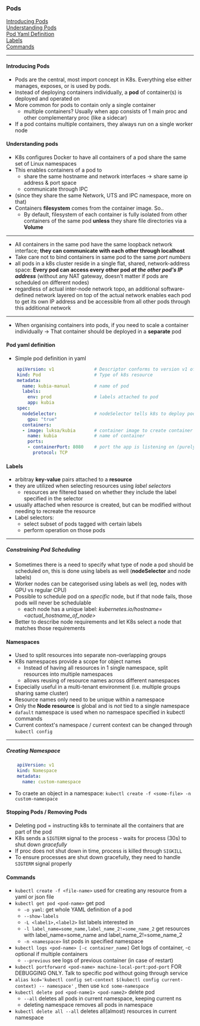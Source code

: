 ### Pods

[Introducing Pods](#introducing-pods)  
[Understanding Pods](#understanding-pods)  
[Pod Yaml Definition](#pod-yaml-definition)  
[Labels](#labels)  
[Commands](#commands)

***
#### Introducing Pods
- Pods are the central, most import concept in K8s. Everything else either manages, exposes, or is used by pods. 
- Instead of deploying containers individually, a **pod** of container(s) is deployed and operated on
- More common for pods to contain only a single container 
    - multiple containers? Usually when app consists of 1 main proc and other complementary proc (like a sidecar)
- If a pod contains multiple containers, they always run on a single worker node

#### Understanding pods
- K8s configures Docker to have all containers of a pod share the same set of Linux namespaces
- This enables containers of a pod to
    - share the same hostname and network interfaces -> share same ip address & port space
    - communicate through IPC 
- (since they share the same Network, UTS and IPC namespace, more on that)
- Containers **filesystem** comes from the container image. So..
     - By default, filesystem of each container is fully isolated from other containers of the same pod **unless** they share file directories via a **Volume**
***
- All containers in the same pod have the same loopback network interface; __they can communicate with each other through localhost__
- Take care not to bind containers in same pod to the same *port numbers*
- all pods in a k8s cluster reside in a single flat, shared, network-address space: **Every pod can access every other pod *at the other pod's IP address*** (without any NAT gateway, doesn't matter if pods are scheduled on different nodes)
- regardless of actual inter-node network topo, an additional software-defined network layered on top of the actual network enables each pod to get its own IP address and be accessible from all other pods through this additional network
***
- When organising containers into pods, if you need to scale a container individually -> That container should be deployed in a **separate** pod

#### Pod yaml definition
- Simple pod definition in yaml
```yaml
    apiVersion: v1               # Descriptor conforms to version v1 of k8s API
    kind: Pod                    # Type of k8s resource
    metadata:
      name: kubia-manual         # name of pod
      labels:                    
        env: prod                # labels attached to pod
        app: kubia
    spec:
      nodeSelector:              # nodeSelector tells k8s to deploy pod only to nodes containing gpu=true label
        gpu: "true"
      containers:
      - image: luksa/kubia       # container image to create container from
        name: kubia              # name of container
        ports:
        - containerPort: 8080    # port the app is listening on (purely informational, no effect if ommited)
          protocol: TCP
```


#### Labels
- arbitray **key-value** pairs attached to a **resource**
- they are utilized when selecting resources using *label selectors* 
    - resources are filtered based on whether they include the label specified in the selector
- usually attached when resource is created, but can be modified without needing to recreate the resource
- Label selectors: 
    - select subset of pods tagged with certain labels
    - perform operation on those pods
***
##### Constraining Pod Scheduling
- Sometimes there is a need to specify what type of node a pod should be scheduled on, 
this is done using labels as well (**nodeSelector** and node labels)
- Worker nodes can be categorised using labels as well (eg, nodes with GPU vs regular CPU)
- Possible to schedule pod on a *specific* node, but if that node fails, those pods will never be schedulable
    - each node has a unique label: *kubernetes.io/hostname=<actual_hostname_of_node>*
- Better to describe node requirements and let K8s select a node that matches those requirements

#### Namespaces
- Used to split resources into separate non-overlapping groups
- K8s namespaces provide a scope for object names
    - Instead of having all resources in 1 single namespace, split resources into multiple namespaces
    - allows reusing of resource names across different namespaces
- Especially useful in a multi-tenant environment (i.e. multiple groups sharing same cluster)
- Resource names only need to be unique within a namespace
- Only the **Node resource** is global and is *not* tied to a single namespace
- `dafault` namespace is used when no namespace specified in kubectl commands
- Current context's namespace / current context can be changed through `kubectl config`
***
##### Creating Namespace
```yaml
    apiVersion: v1
    kind: Namespace
    metadata:
      name: custom-namespace
```
- To craete an object in a namespace:
`kubectl create -f <some-file> -n custom-namespace`



#### Stopping Pods / Removing Pods
- Deleting pod = instructing k8s to terminate all the containers that are part of the pod
- K8s sends a `SIGTERM` signal to the process - waits for process (30s) to shut down *gracefully*
- If proc does not shut down in time, process is killed through `SIGKILL`
- To ensure processes are shut down gracefully, they need to handle `SIGTERM` signal properly

#### Commands
- `kubectl create -f <file-name>` used for creating any resource from a yaml or json file
- `kubectl get pod <pod-name>` get pod
    - `-o yaml`: get whole YAML definition of a pod
    - `--show-labels`
    - `-L <label1>,<label2>` list labels interested in
    - `-l label_name=some_name,label_name_2!=some_name_2` get resources with label_name=some_name and label_name_2!=some_name_2
    - `-n <namespace>` list pods in specified namespace
- `kubectl logs <pod-name> [-c container_name]` Get logs of container, -c optional if multiple containers 
    - `--previous` see logs of previous container (in case of restart)
- `kubectl portforward <pod-name> machine-local-port:pod-port` FOR DEBUGGING ONLY. Talk to specific pod without going through service
- `alias kcd='kubectl config set-context $(kubectl config current-context) -- namespace'` , then use `kcd some-namespace`
- `kubectl delete pod <pod-name1> <pod-name2>` delete pod
    - `--all` deletes all pods in current namespace, keeping current ns
    - deleting namespace removes all pods in namespace
- `kubectl delete all --all` deletes all(almost) resources in current namespace

